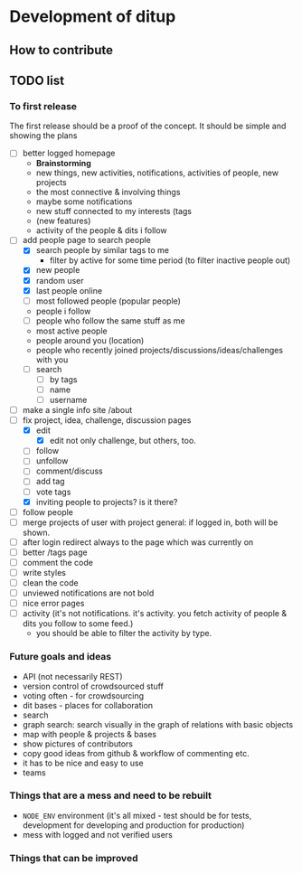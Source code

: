 # Development of ditup

## How to contribute

## TODO list

### To first release

The first release should be a proof of the concept. It should be simple and showing the plans

- [ ] better logged homepage
    - __Brainstorming__
    - new things, new activities, notifications, activities of people, new projects
    - the most connective & involving things
    - maybe some notifications
    - new stuff connected to my interests (tags
    - (new features)
    - activity of the people & dits i follow
- [ ] add people page to search people
    - [x] search people by similar tags to me
        - filter by active for some time period (to filter inactive people out)
    - [x] new people
    - [x] random user
    - [x] last people online
    - [ ] most followed people (popular people)
    - people i follow
    - [ ] people who follow the same stuff as me
    - most active people
    - people around you (location)
    - people who recently joined projects/discussions/ideas/challenges with you
    - [ ] search
        - [ ] by tags
        - [ ] name
        - [ ] username
- [ ] make a single info site /about
- [ ] fix project, idea, challenge, discussion pages
    - [x] edit
        - [x] edit not only challenge, but others, too.
    - [ ] follow
    - [ ] unfollow
    - [ ] comment/discuss
    - [ ] add tag
    - [ ] vote tags
    - [x] inviting people to projects? is it there?
- [ ] follow people
- [ ] merge projects of user with project general: if logged in, both will be shown.
- [ ] after login redirect always to the page which was currently on
- [ ] better /tags page
- [ ] comment the code
- [ ] write styles
- [ ] clean the code
- [ ] unviewed notifications are not bold
- [ ] nice error pages
- [ ] activity (it's not notifications. it's activity. you fetch activity of people & dits you follow to some feed.)
    - you should be able to filter the activity by type.

### Future goals and ideas

- API (not necessarily REST)
- version control of crowdsourced stuff
- voting often - for crowdsourcing
- dit bases - places for collaboration
- search
- graph search: search visually in the graph of relations with basic objects
- map with people & projects & bases
- show pictures of contributors
- copy good ideas from github & workflow of commenting etc.
- it has to be nice and easy to use
- teams

### Things that are a mess and need to be rebuilt

- `NODE_ENV` environment (it's all mixed - test should be for tests, development for developing and production for production)
- mess with logged and not verified users

### Things that can be improved
